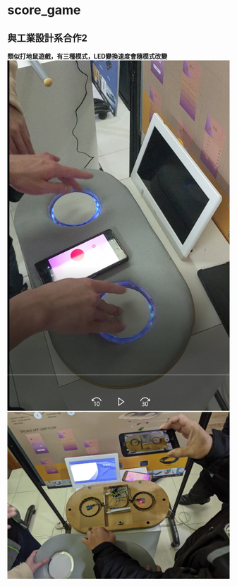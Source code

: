 # score_game
## 與工業設計系合作2
**類似打地鼠遊戲，有三種模式，LED變換速度會隨模式改變**
![image](https://github.com/FeenLin/score_game/blob/master/225740.png)
![image](https://github.com/FeenLin/score_game/blob/master/IMG_20191227_101519.jpg)
